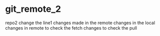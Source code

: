 # git_remote_2
repo2
change the line1
changes made in the remote
changes in the local
changes in remote to check the fetch
changes to check the pull
